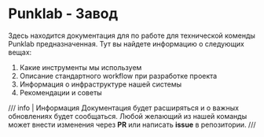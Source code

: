 # Punklab - Завод

<!-- <style>
    .logo {
        width: 256px;
        height: 256px;
    }
</style>

<p align="center">
  <img class="logo" src="static/img/logo.png" alt="FastAPI">
</p> -->

Здесь находится документация для по работе для технической коменды Punklab предназначенная. Тут вы найдете информацию о следующих вещах:

  1. Какие инструменты мы используем
  2. Описание стандартного workflow при разработке проекта
  3. Информация о инфраструктуре нашей системы
  4. Рекомендации и советы

/// info | Информация
Документация будет расширяться и о важных обновлениях будет сообщаться. Любой желающий из нашей команды может внести изменения через **PR** или написать **issue** в репозитории.
///
